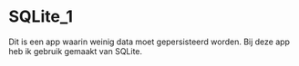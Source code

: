 # SQLite_1

Dit is een app waarin weinig data moet gepersisteerd worden. Bij deze app heb ik gebruik gemaakt van SQLite.
